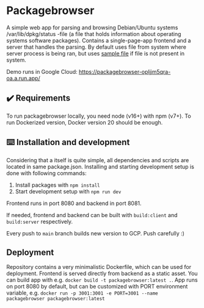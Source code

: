 # Packagebrowser

A simple web app for parsing and browsing Debian/Ubuntu systems /var/lib/dpkg/status -file (a file that holds information about operating systems software packages). Contains a single-page-app frontend and a server that handles the parsing. By default uses file from system where server process is being ran, but uses [sample file](https://gist.github.com/lauripiispanen/29735158335170c27297422a22b48caa) if file is not present in system.

Demo runs in Google Cloud: https://packagebrowser-opljjm5qra-oa.a.run.app/

## ✔️ Requirements

To run packagebrowser locally, you need node (v16+) with npm (v7+). To run Dockerized version, Docker version 20 should be enough.

## ⌨️ Installation and development

Considering that a itself is quite simple, all dependencies and scripts are located in same package.json. Installing and starting development setup is done with following commands:

1. Install packages with `npm install`
2. Start development setup with `npm run dev`

Frontend runs in port 8080 and backend in port 8081.

If needed, frontend and backend can be built with `build:client` and `build:server` respectively.

Every push to `main` branch builds new version to GCP. Push carefully :)

## Deployment

Repository contains a very minimalistic Dockerfile, which can be used for deployment. Frontend is served directly from backend as a static asset. You can build app with e.g. `docker build -t packagebrowser:latest .`. App runs on port 8080 by default, but can be customized with PORT environment variable, e.g. `docker run -p 3001:3001 -e PORT=3001 --name packagebrowser packagebrowser:latest`
